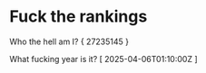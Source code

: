 # Fuck the rankings

Who the hell am I?
{ 27235145 }

What fucking year is it?
[ 2025-04-06T01:10:00Z ]
